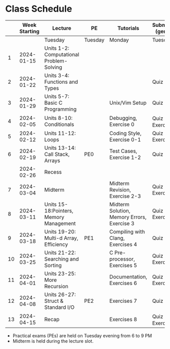 # Class Schedule

|  | Week Starting | Lecture                                  | PE      | Tutorials       | Submission (general) | Submission (extended) |
|--|---------------|------------------------------------------|---------|-----------------|----------------------| ----------------------|
|  |               | Tuesday                                  | Tuesday | Monday          | Tuesday              | Friday                | 
|1 |	2024-01-15 | Units 1-2: Computational Problem-Solving |         |                 |                      |                       |
|2 |	2024-01-22 | Units 3-4: Functions and Types 	      |         |                 | Quiz 1               |                       |  
|3 |	2024-01-29 | Units 5-7: Basic C Programming           |         | Unix/Vim Setup  | Quiz 2               |                       |
|4 |	2024-02-05 | Units 8-10: Conditionals                 |         | Debugging, Exercise 0 | Quiz 3， Exercise 0 |                   |
|5 |	2024-02-12 | Units 11-12: Loops                       |         | Coding Style, Exercise 0-1 | Quiz 4, Exercise 1 |              |
|6 |	2024-02-19 | Units 13-14: Call Stack, Arrays          | PE0     | Test Cases, Exercise 1-2 | Quiz 5      |                       |
|  |    2024-02-26 | Recess                                   |         |                 |                 |                            | 
|7 |	2024-03-04 | Midterm                                  |         | Midterm Revision, Exercise 2-3    |  Quiz 6, Exercise 2  |     |
|8 |	2024-03-11 | Units 15-18:Pointers, Memory Management  |         | Midterm Solution, Memory Errors, Exercise 3 | Quiz 7, Exercise 3 ||
|9 |	2024-03-18 | Units 19-20: Multi-d Array, Efficiency   | PE1     | Compiling with Clang, Exercises 4 | Quiz 8 | Exercise 4        |
|10 |	2024-03-25 | Units 21-22: Searching and Sorting       |         | C Pre-processor, Exercises 5 | Quiz 9, Exercise 5   |          |
|11 |	2024-04-01 | Units 23-25: More Recursion              |         | Documentation, Exercises 6 | Quiz 10, Exercise 6  |            |
|12 |	2024-04-08 | Units 26-27: Struct & Standard I/O       | PE2     | Exercises 7                | Quiz 11   | Exercise 7            | 
|13 |	2024-04-15 | Recap 				                      |         | Exercises 8                | Quiz 12， Exercise 8 |             | 

-   Practical exams (PEs) are held on Tuesday evening from 6 to 9 PM
-   Midterm is held during the lecture slot.

